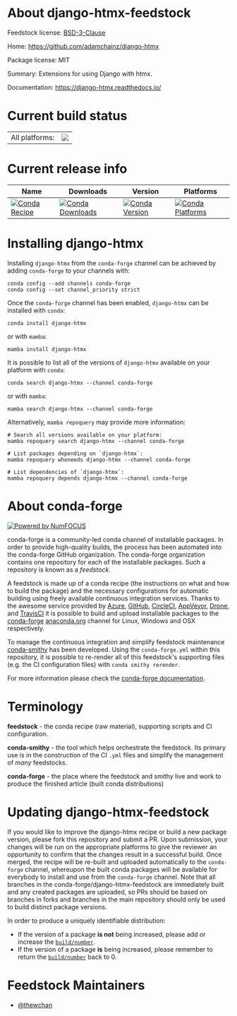 About django-htmx-feedstock
===========================

Feedstock license: [BSD-3-Clause](https://github.com/conda-forge/django-htmx-feedstock/blob/main/LICENSE.txt)

Home: https://github.com/adamchainz/django-htmx

Package license: MIT

Summary: Extensions for using Django with htmx.

Documentation: https://django-htmx.readthedocs.io/

Current build status
====================


<table><tr><td>All platforms:</td>
    <td>
      <a href="https://dev.azure.com/conda-forge/feedstock-builds/_build/latest?definitionId=17341&branchName=main">
        <img src="https://dev.azure.com/conda-forge/feedstock-builds/_apis/build/status/django-htmx-feedstock?branchName=main">
      </a>
    </td>
  </tr>
</table>

Current release info
====================

| Name | Downloads | Version | Platforms |
| --- | --- | --- | --- |
| [![Conda Recipe](https://img.shields.io/badge/recipe-django--htmx-green.svg)](https://anaconda.org/conda-forge/django-htmx) | [![Conda Downloads](https://img.shields.io/conda/dn/conda-forge/django-htmx.svg)](https://anaconda.org/conda-forge/django-htmx) | [![Conda Version](https://img.shields.io/conda/vn/conda-forge/django-htmx.svg)](https://anaconda.org/conda-forge/django-htmx) | [![Conda Platforms](https://img.shields.io/conda/pn/conda-forge/django-htmx.svg)](https://anaconda.org/conda-forge/django-htmx) |

Installing django-htmx
======================

Installing `django-htmx` from the `conda-forge` channel can be achieved by adding `conda-forge` to your channels with:

```
conda config --add channels conda-forge
conda config --set channel_priority strict
```

Once the `conda-forge` channel has been enabled, `django-htmx` can be installed with `conda`:

```
conda install django-htmx
```

or with `mamba`:

```
mamba install django-htmx
```

It is possible to list all of the versions of `django-htmx` available on your platform with `conda`:

```
conda search django-htmx --channel conda-forge
```

or with `mamba`:

```
mamba search django-htmx --channel conda-forge
```

Alternatively, `mamba repoquery` may provide more information:

```
# Search all versions available on your platform:
mamba repoquery search django-htmx --channel conda-forge

# List packages depending on `django-htmx`:
mamba repoquery whoneeds django-htmx --channel conda-forge

# List dependencies of `django-htmx`:
mamba repoquery depends django-htmx --channel conda-forge
```


About conda-forge
=================

[![Powered by
NumFOCUS](https://img.shields.io/badge/powered%20by-NumFOCUS-orange.svg?style=flat&colorA=E1523D&colorB=007D8A)](https://numfocus.org)

conda-forge is a community-led conda channel of installable packages.
In order to provide high-quality builds, the process has been automated into the
conda-forge GitHub organization. The conda-forge organization contains one repository
for each of the installable packages. Such a repository is known as a *feedstock*.

A feedstock is made up of a conda recipe (the instructions on what and how to build
the package) and the necessary configurations for automatic building using freely
available continuous integration services. Thanks to the awesome service provided by
[Azure](https://azure.microsoft.com/en-us/services/devops/), [GitHub](https://github.com/),
[CircleCI](https://circleci.com/), [AppVeyor](https://www.appveyor.com/),
[Drone](https://cloud.drone.io/welcome), and [TravisCI](https://travis-ci.com/)
it is possible to build and upload installable packages to the
[conda-forge](https://anaconda.org/conda-forge) [anaconda.org](https://anaconda.org/)
channel for Linux, Windows and OSX respectively.

To manage the continuous integration and simplify feedstock maintenance
[conda-smithy](https://github.com/conda-forge/conda-smithy) has been developed.
Using the ``conda-forge.yml`` within this repository, it is possible to re-render all of
this feedstock's supporting files (e.g. the CI configuration files) with ``conda smithy rerender``.

For more information please check the [conda-forge documentation](https://conda-forge.org/docs/).

Terminology
===========

**feedstock** - the conda recipe (raw material), supporting scripts and CI configuration.

**conda-smithy** - the tool which helps orchestrate the feedstock.
                   Its primary use is in the construction of the CI ``.yml`` files
                   and simplify the management of *many* feedstocks.

**conda-forge** - the place where the feedstock and smithy live and work to
                  produce the finished article (built conda distributions)


Updating django-htmx-feedstock
==============================

If you would like to improve the django-htmx recipe or build a new
package version, please fork this repository and submit a PR. Upon submission,
your changes will be run on the appropriate platforms to give the reviewer an
opportunity to confirm that the changes result in a successful build. Once
merged, the recipe will be re-built and uploaded automatically to the
`conda-forge` channel, whereupon the built conda packages will be available for
everybody to install and use from the `conda-forge` channel.
Note that all branches in the conda-forge/django-htmx-feedstock are
immediately built and any created packages are uploaded, so PRs should be based
on branches in forks and branches in the main repository should only be used to
build distinct package versions.

In order to produce a uniquely identifiable distribution:
 * If the version of a package **is not** being increased, please add or increase
   the [``build/number``](https://docs.conda.io/projects/conda-build/en/latest/resources/define-metadata.html#build-number-and-string).
 * If the version of a package **is** being increased, please remember to return
   the [``build/number``](https://docs.conda.io/projects/conda-build/en/latest/resources/define-metadata.html#build-number-and-string)
   back to 0.

Feedstock Maintainers
=====================

* [@thewchan](https://github.com/thewchan/)

